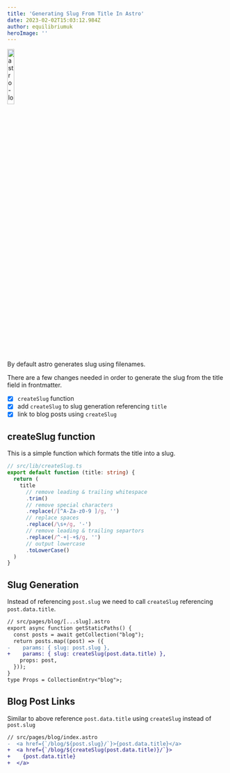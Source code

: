 ```yaml
---
title: 'Generating Slug From Title In Astro'
date: 2023-02-02T15:03:12.984Z
author: equilibriumuk
heroImage: ''
---
```


<p class="text-center"><img class="inline dark-logo" src="/media/logos/astro.svg" alt="astro-logo" width="18%"></p>

By default astro generates slug using filenames.

There are a few changes needed in order to generate the slug from the title field in frontmatter.

- [x] `createSlug` function
- [x] add `createSlug` to slug generation referencing `title`
- [x] link to blog posts using `createSlug`

## createSlug function

This is a simple function which formats the title into a slug.

```ts
// src/lib/createSlug.ts
export default function (title: string) {
  return (
    title
      // remove leading & trailing whitespace
      .trim()
      // remove special characters
      .replace(/[^A-Za-z0-9 ]/g, '')
      // replace spaces
      .replace(/\s+/g, '-')
      // remove leading & trailing separtors
      .replace(/^-+|-+$/g, '')
      // output lowercase
      .toLowerCase()
  )
}
```

## Slug Generation

Instead of referencing `post.slug` we need to call `createSlug` referencing `post.data.title`.

```diff
// src/pages/blog/[...slug].astro
export async function getStaticPaths() {
  const posts = await getCollection("blog");
  return posts.map((post) => ({
-    params: { slug: post.slug },
+    params: { slug: createSlug(post.data.title) },
    props: post,
  }));
}
type Props = CollectionEntry<"blog">;
```

## Blog Post Links

Similar to above reference `post.data.title` using `createSlug` instead of `post.slug`

```diff
// src/pages/blog/index.astro
-  <a href={`/blog/${post.slug}/`}>{post.data.title}</a>
+  <a href={`/blog/${createSlug(post.data.title)}/`}>
+    {post.data.title}
+  </a>
```
